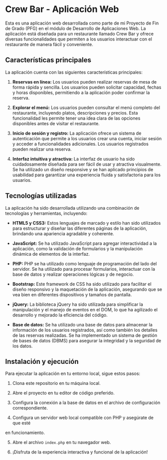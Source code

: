 # Crew Bar - Aplicación Web

Esta es una aplicación web desarrollada como parte de mi Proyecto de Fin de Grado (PFG) en el módulo de Desarrollo de Aplicaciones Web. La aplicación está diseñada para un restaurante llamado Crew Bar y ofrece diversas funcionalidades que permiten a los usuarios interactuar con el restaurante de manera fácil y conveniente.

## Características principales

La aplicación cuenta con las siguientes características principales:

1. **Reservas en línea:** Los usuarios pueden realizar reservas de mesa de forma rápida y sencilla. Los usuarios pueden solicitar capacidad, fechas y horas disponibles, permitiendo a la aplicación poder confirmar la reserva.

2. **Explorar el menú:** Los usuarios pueden consultar el menú completo del restaurante, incluyendo platos, descripciones y precios. Esta funcionalidad les permite tener una idea clara de las opciones disponibles antes de visitar el restaurante.

3. **Inicio de sesión y registro:** La aplicación ofrece un sistema de autenticación que permite a los usuarios crear una cuenta, iniciar sesión y acceder a funcionalidades adicionales. Los usuarios registrados pueden realizar una reserva.

4. **Interfaz intuitiva y atractiva:** La interfaz de usuario ha sido cuidadosamente diseñada para ser fácil de usar y atractiva visualmente. Se ha utilizado un diseño responsive y se han aplicado principios de usabilidad para garantizar una experiencia fluida y satisfactoria para los usuarios.

## Tecnologías utilizadas

La aplicación ha sido desarrollada utilizando una combinación de tecnologías y herramientas, incluyendo:

- **HTML5 y CSS3:** Estos lenguajes de marcado y estilo han sido utilizados para estructurar y diseñar las diferentes páginas de la aplicación, brindando una apariencia agradable y coherente.

- **JavaScript:** Se ha utilizado JavaScript para agregar interactividad a la aplicación, como la validación de formularios y la manipulación dinámica de elementos de la interfaz.

- **PHP:** PHP se ha utilizado como lenguaje de programación del lado del servidor. Se ha utilizado para procesar formularios, interactuar con la base de datos y realizar operaciones lógicas y de negocio.

- **Bootstrap:** Este framework de CSS ha sido utilizado para facilitar el diseño responsivo y la maquetación de la aplicación, asegurando que se vea bien en diferentes dispositivos y tamaños de pantalla.

- **jQuery:** La biblioteca jQuery ha sido utilizada para simplificar la manipulación y el manejo de eventos en el DOM, lo que ha agilizado el desarrollo y mejorado la eficiencia del código.

- **Base de datos:** Se ha utilizado una base de datos para almacenar la información de los usuarios registrados, así como también los detalles de las reservas realizadas. Se ha implementado un sistema de gestión de bases de datos (DBMS) para asegurar la integridad y la seguridad de los datos.

## Instalación y ejecución

Para ejecutar la aplicación en tu entorno local, sigue estos pasos:

1. Clona este repositorio en tu máquina local.

2. Abre el proyecto en tu editor de código preferido.

3. Configura la conexión a la base de datos en el archivo de configuración correspondiente.

4. Configura un servidor web local compatible con PHP y asegúrate de que esté

 en funcionamiento.

5. Abre el archivo `index.php` en tu navegador web.

6. ¡Disfruta de la experiencia interactiva y funcional de la aplicación!
